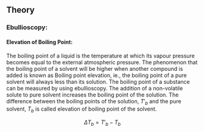 ## Theory 
### Ebullioscopy:
 
#### Elevation of Boiling Point:
 
The boiling point of a liquid is the temperature at which its vapour pressure becomes equal to the external atmospheric pressure. The phenomenon that the boiling point of a solvent will be higher when another compound is added is known as Boiling point elevation, ie., the boiling point of a pure solvent will always less than its solution. The boiling point of a substance can be measured by using ebullioscopy. The addition of a non-volatile solute to pure solvent increases the boiling point of the solution. The difference between the boiling points of the solution, $T'_b$ and the pure solvent, $T_b$ is called elevation of boiling point of the solvent. 

$$\Delta T_b=T'_b - T_b$$

